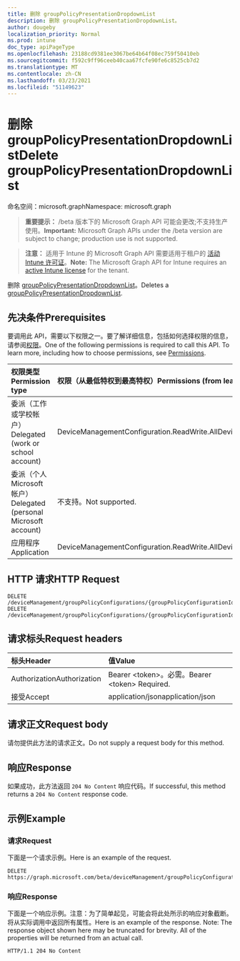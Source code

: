 ```yaml
---
title: 删除 groupPolicyPresentationDropdownList
description: 删除 groupPolicyPresentationDropdownList。
author: dougeby
localization_priority: Normal
ms.prod: intune
doc_type: apiPageType
ms.openlocfilehash: 23188cd9381ee3067be64b64f08ec759f50410eb
ms.sourcegitcommit: f592c9ff96ceeb40caa67fcfe90fe6c8525cb7d2
ms.translationtype: MT
ms.contentlocale: zh-CN
ms.lasthandoff: 03/23/2021
ms.locfileid: "51149623"
---
```

# <a name="delete-grouppolicypresentationdropdownlist"></a><span data-ttu-id="273fe-103">删除 groupPolicyPresentationDropdownList</span><span class="sxs-lookup"><span data-stu-id="273fe-103">Delete groupPolicyPresentationDropdownList</span></span>

<span data-ttu-id="273fe-104">命名空间：microsoft.graph</span><span class="sxs-lookup"><span data-stu-id="273fe-104">Namespace: microsoft.graph</span></span>

> <span data-ttu-id="273fe-105">**重要提示：** /beta 版本下的 Microsoft Graph API 可能会更改;不支持生产使用。</span><span class="sxs-lookup"><span data-stu-id="273fe-105">**Important:** Microsoft Graph APIs under the /beta version are subject to change; production use is not supported.</span></span>

> <span data-ttu-id="273fe-106">**注意：** 适用于 Intune 的 Microsoft Graph API 需要适用于租户的 [活动 Intune 许可证](https://go.microsoft.com/fwlink/?linkid=839381)。</span><span class="sxs-lookup"><span data-stu-id="273fe-106">**Note:** The Microsoft Graph API for Intune requires an [active Intune license](https://go.microsoft.com/fwlink/?linkid=839381) for the tenant.</span></span>

<span data-ttu-id="273fe-107">删除 [groupPolicyPresentationDropdownList](../resources/intune-grouppolicy-grouppolicypresentationdropdownlist.md)。</span><span class="sxs-lookup"><span data-stu-id="273fe-107">Deletes a [groupPolicyPresentationDropdownList](../resources/intune-grouppolicy-grouppolicypresentationdropdownlist.md).</span></span>

## <a name="prerequisites"></a><span data-ttu-id="273fe-108">先决条件</span><span class="sxs-lookup"><span data-stu-id="273fe-108">Prerequisites</span></span>
<span data-ttu-id="273fe-p101">要调用此 API，需要以下权限之一。要了解详细信息，包括如何选择权限的信息，请参阅[权限](/graph/permissions-reference)。</span><span class="sxs-lookup"><span data-stu-id="273fe-p101">One of the following permissions is required to call this API. To learn more, including how to choose permissions, see [Permissions](/graph/permissions-reference).</span></span>

|<span data-ttu-id="273fe-111">权限类型</span><span class="sxs-lookup"><span data-stu-id="273fe-111">Permission type</span></span>|<span data-ttu-id="273fe-112">权限（从最低特权到最高特权）</span><span class="sxs-lookup"><span data-stu-id="273fe-112">Permissions (from least to most privileged)</span></span>|
|:---|:---|
|<span data-ttu-id="273fe-113">委派（工作或学校帐户）</span><span class="sxs-lookup"><span data-stu-id="273fe-113">Delegated (work or school account)</span></span>|<span data-ttu-id="273fe-114">DeviceManagementConfiguration.ReadWrite.All</span><span class="sxs-lookup"><span data-stu-id="273fe-114">DeviceManagementConfiguration.ReadWrite.All</span></span>|
|<span data-ttu-id="273fe-115">委派（个人 Microsoft 帐户）</span><span class="sxs-lookup"><span data-stu-id="273fe-115">Delegated (personal Microsoft account)</span></span>|<span data-ttu-id="273fe-116">不支持。</span><span class="sxs-lookup"><span data-stu-id="273fe-116">Not supported.</span></span>|
|<span data-ttu-id="273fe-117">应用程序</span><span class="sxs-lookup"><span data-stu-id="273fe-117">Application</span></span>|<span data-ttu-id="273fe-118">DeviceManagementConfiguration.ReadWrite.All</span><span class="sxs-lookup"><span data-stu-id="273fe-118">DeviceManagementConfiguration.ReadWrite.All</span></span>|

## <a name="http-request"></a><span data-ttu-id="273fe-119">HTTP 请求</span><span class="sxs-lookup"><span data-stu-id="273fe-119">HTTP Request</span></span>
<!-- {
  "blockType": "ignored"
}
-->
``` http
DELETE /deviceManagement/groupPolicyConfigurations/{groupPolicyConfigurationId}/definitionValues/{groupPolicyDefinitionValueId}/presentationValues/{groupPolicyPresentationValueId}/presentation
DELETE /deviceManagement/groupPolicyConfigurations/{groupPolicyConfigurationId}/definitionValues/{groupPolicyDefinitionValueId}/presentationValues/{groupPolicyPresentationValueId}/presentation/definition/presentations/{groupPolicyPresentationId}
```

## <a name="request-headers"></a><span data-ttu-id="273fe-120">请求标头</span><span class="sxs-lookup"><span data-stu-id="273fe-120">Request headers</span></span>
|<span data-ttu-id="273fe-121">标头</span><span class="sxs-lookup"><span data-stu-id="273fe-121">Header</span></span>|<span data-ttu-id="273fe-122">值</span><span class="sxs-lookup"><span data-stu-id="273fe-122">Value</span></span>|
|:---|:---|
|<span data-ttu-id="273fe-123">Authorization</span><span class="sxs-lookup"><span data-stu-id="273fe-123">Authorization</span></span>|<span data-ttu-id="273fe-124">Bearer &lt;token&gt;。必需。</span><span class="sxs-lookup"><span data-stu-id="273fe-124">Bearer &lt;token&gt; Required.</span></span>|
|<span data-ttu-id="273fe-125">接受</span><span class="sxs-lookup"><span data-stu-id="273fe-125">Accept</span></span>|<span data-ttu-id="273fe-126">application/json</span><span class="sxs-lookup"><span data-stu-id="273fe-126">application/json</span></span>|

## <a name="request-body"></a><span data-ttu-id="273fe-127">请求正文</span><span class="sxs-lookup"><span data-stu-id="273fe-127">Request body</span></span>
<span data-ttu-id="273fe-128">请勿提供此方法的请求正文。</span><span class="sxs-lookup"><span data-stu-id="273fe-128">Do not supply a request body for this method.</span></span>

## <a name="response"></a><span data-ttu-id="273fe-129">响应</span><span class="sxs-lookup"><span data-stu-id="273fe-129">Response</span></span>
<span data-ttu-id="273fe-130">如果成功，此方法返回 `204 No Content` 响应代码。</span><span class="sxs-lookup"><span data-stu-id="273fe-130">If successful, this method returns a `204 No Content` response code.</span></span>

## <a name="example"></a><span data-ttu-id="273fe-131">示例</span><span class="sxs-lookup"><span data-stu-id="273fe-131">Example</span></span>

### <a name="request"></a><span data-ttu-id="273fe-132">请求</span><span class="sxs-lookup"><span data-stu-id="273fe-132">Request</span></span>
<span data-ttu-id="273fe-133">下面是一个请求示例。</span><span class="sxs-lookup"><span data-stu-id="273fe-133">Here is an example of the request.</span></span>
``` http
DELETE https://graph.microsoft.com/beta/deviceManagement/groupPolicyConfigurations/{groupPolicyConfigurationId}/definitionValues/{groupPolicyDefinitionValueId}/presentationValues/{groupPolicyPresentationValueId}/presentation
```

### <a name="response"></a><span data-ttu-id="273fe-134">响应</span><span class="sxs-lookup"><span data-stu-id="273fe-134">Response</span></span>
<span data-ttu-id="273fe-p102">下面是一个响应示例。注意：为了简单起见，可能会将此处所示的响应对象截断。将从实际调用中返回所有属性。</span><span class="sxs-lookup"><span data-stu-id="273fe-p102">Here is an example of the response. Note: The response object shown here may be truncated for brevity. All of the properties will be returned from an actual call.</span></span>
``` http
HTTP/1.1 204 No Content
```




